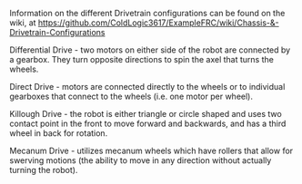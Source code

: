Information on the different Drivetrain configurations can be found on the wiki, at https://github.com/ColdLogic3617/ExampleFRC/wiki/Chassis-&-Drivetrain-Configurations

Differential Drive - two motors on either side of the robot are connected by a gearbox. They turn opposite directions to spin the axel that turns the wheels.

Direct Drive - motors are connected directly to the wheels or to individual gearboxes that connect to the wheels (i.e. one motor per wheel).

Killough Drive - the robot is either triangle or circle shaped and uses two contact point in the front to move forward and backwards, and has a third wheel in back for rotation.

Mecanum Drive - utilizes mecanum wheels which have rollers that allow for swerving motions (the ability to move in any direction without actually turning the robot).
